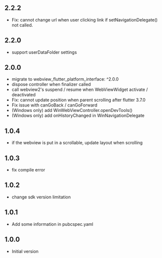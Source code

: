 ## 2.2.2

* Fix: cannot change url when user clicking link if setNavigationDelegate() not called.

## 2.2.0
* support userDataFolder settings

## 2.0.0

* migrate to webview_flutter_platform_interface: ^2.0.0
* dispose controller when finalizer called
* call webview2's suspend / resume when WebViewWidget activate / deactivated
* Fix: cannot update position when parent scrolling after flutter 3.7.0
* Fix issue with canGoBack / canGoForward
* (Windows only) add WinWebViewController.openDevTools()
* (Windows only) add onHistoryChanged in WinNavigationDelegate

## 1.0.4

* if the webview is put in a scrollable, update layout when scrolling

## 1.0.3

* fix compile error

## 1.0.2

* change sdk version limitation

## 1.0.1

* Add some information in pubcspec.yaml

## 1.0.0

* Initial version
